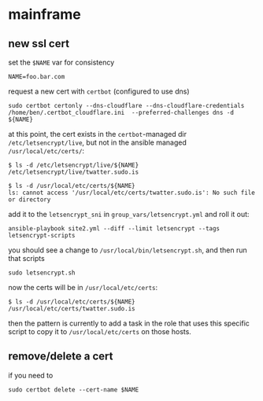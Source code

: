 # mainframe

## new ssl cert

set the `$NAME` var for consistency

```shell
NAME=foo.bar.com
```

request a new cert with `certbot` (configured to use dns)

```shell
sudo certbot certonly --dns-cloudflare --dns-cloudflare-credentials /home/ben/.certbot_cloudflare.ini  --preferred-challenges dns -d ${NAME}
```

at this point, the cert exists in the `certbot`-managed dir
`/etc/letsencrypt/live`, but not in the ansible managed
`/usr/local/etc/certs/`:

```shell
$ ls -d /etc/letsencrypt/live/${NAME}
/etc/letsencrypt/live/twatter.sudo.is

$ ls -d /usr/local/etc/certs/${NAME}
ls: cannot access '/usr/local/etc/certs/twatter.sudo.is': No such file or directory
```

add it to the `letsencrypt_sni` in `group_vars/letsencrypt.yml` and
roll it out:

```shell
ansible-playbook site2.yml --diff --limit letsencrypt --tags letsencrypt-scripts
```

you should see a change to `/usr/local/bin/letsencrypt.sh`, and then
run that scripts

```shell
sudo letsencrypt.sh
```

now the certs will be in `/usr/local/etc/certs`:

```shell
$ ls -d /usr/local/etc/certs/${NAME}
/usr/local/etc/certs/twatter.sudo.is
```

then the pattern is currently to add a task in the role that uses this
specific script to copy it to `/usr/local/etc/certs` on those hosts.

## remove/delete a cert

if you need to

```shell
sudo certbot delete --cert-name $NAME
```
